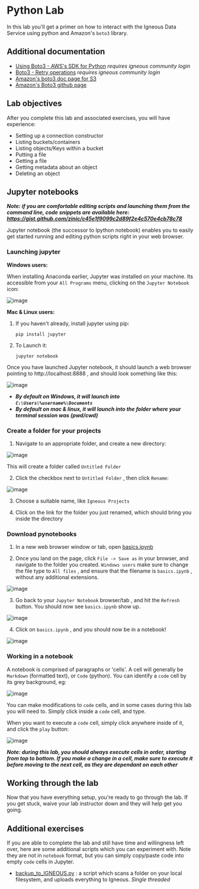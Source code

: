 
# Python Lab

In this lab you'll get a primer on how to interact with the Igneous Data Service using python and Amazon's `boto3` library.

## Additional documentation


* [Using Boto3 - AWS's SDK for Python](https://igneoussystemshelp.zendesk.com/knowledge/articles/222814587) *requires igneous community login*
* [Boto3 - Retry operations](https://igneoussystemshelp.zendesk.com/knowledge/articles/223204708) *requires igneous community login*
* [Amazon's boto3 doc page for S3](http://boto3.readthedocs.io/en/latest/reference/services/s3.html)
* [Amazon's Boto3 github page](https://github.com/boto/boto3)



## Lab objectives

After you complete this lab and associated exercises, you will have experience:

* Setting up a connection constructor
* Listing buckets/containers
* Listing objects/Keys within a bucket
* Putting a file
* Getting a file
* Getting metadata about an object
* Deleting an object


##  Jupyter notebooks

***Note: if you are comfortable editing scripts and launching them from the command line, code snippets are available here:  https://gist.github.com/zinic/c45e1f9099c2d89f2e4c570e4cb78c78***

Jupyter notebook (the successor to Ipython notebook) enables you to easily get started running and editing python scripts right in your web browser.

### Launching jupyter
**Windows users:**

When installing Anaconda earlier, Jupyter was installed on your machine.  Its accessible from your `All Programs` menu, clicking on the `Jupyter Notebook` icon:


![image](../pics/win_launch_jupyter.png)

**Mac & Linux users:**

1.  If you haven't already, install jupyter using pip:

        pip install jupyter

2.  To Launch it:

        jupyter notebook


Once you have launched Jupyter notebook, it should launch a web browser pointing to http://localhost:8888 , and should look something like this:

![image](../pics/jupyter_landing.png)

* ***By default on Windows, it will launch into
`C:\Users\%username%\Documents`***
* ***By default on mac & linux, it will launch into the folder where your terminal session was (pwd/cwd)***


### Create a folder for your projects

1.  Navigate to an appropriate folder, and create a new directory:

![image](../pics/jupyter_newfolder.png)

This will create a folder called `Untitled Folder`

2.  Click the checkbox next to  `Untitled Folder` , then click `Rename`:

![image](../pics/jupyter_rename.png)


3.  Choose a suitable name, like `Igneous Projects`

4.  Click on the link for the folder you just renamed, which should bring you inside the directory

### Download pynotebooks

1.  In a new web browser window or tab, open [basics.ipynb](https://raw.githubusercontent.com/andypern/iggy/master/workshop/iggy101/pynotebook/basics.ipynb)

2.  Once you land on the page, click `File -> Save as` in your browser, and navigate to the folder you created.  `Windows users` make sure to change the file type to `All files` , and ensure that the filename is `basics.ipynb` , without any additional extensions.

![image](../pics/notebook_saveas.png)

3.  Go back to your `Jupyter Notebook` browser/tab , and hit the `Refresh` button.  You should now see `basics.ipynb` show up.

![image](../pics/jupyter_basics_refresh.png)

4.  Click on `basics.ipynb` , and you should now be in a notebook!

![image](../pics/jupyter_basics_initial.png)


### Working in a notebook

A notebook is comprised of paragraphs or 'cells'.  A cell will generally be `Markdown` (formatted text), or  `Code` (python).  You can identify a `code` cell by its grey background, eg:

![image](../pics/jupyter_markdown_vs_code.png)

You can make modifications to `code` cells, and in some cases during this lab you will need to.  Simply click inside a `code` cell, and type.

When you want to execute a `code` cell, simply click anywhere inside of it, and click the `play` button:

![image](../pics/jupyter_execute.png)

***Note: during this lab, you should always execute cells in order, starting from top to bottom.  If you make a change in a cell, make sure to execute it before moving to the next cell, as they are dependant on each other***

## Working through the lab

Now that you have everything setup, you're ready to go through the lab.  If you get stuck, waive your lab instructor down and they will help get you going.

## Additional exercises

If you are able to complete the lab and still have time and willingness left over, here are some additional scripts which you can experiment with.  Note they are not in `notebook` format, but you can simply copy/paste code into empty `code` cells in Jupyter.

* [backup_to_IGNEOUS.py](https://github.com/andypern/iggy/blob/master/workshop/iggy101/advanced/backup_to_IGNEOUS.py) : a script which scans a folder on your local filesystem, and uploads everything to Igneous.  *Single threaded*
